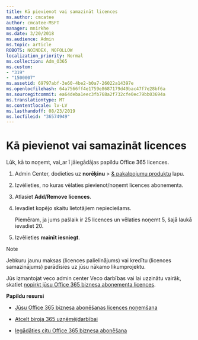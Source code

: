 ```yaml
---
title: Kā pievienot vai samazināt licences
ms.author: cmcatee
author: cmcatee-MSFT
manager: mnirkhe
ms.date: 3/20/2018
ms.audience: Admin
ms.topic: article
ROBOTS: NOINDEX, NOFOLLOW
localization_priority: Normal
ms.collection: Adm_O365
ms.custom:
- "319"
- "1500007"
ms.assetid: 69797abf-3e60-4be2-b0a7-26022a14397e
ms.openlocfilehash: 64a7566ff4e1759e8687179d49bac47f7e28bf6a
ms.sourcegitcommit: ea64deba1eec3fb768a2f732cfe0ec79bb03694a
ms.translationtype: MT
ms.contentlocale: lv-LV
ms.lasthandoff: 08/23/2019
ms.locfileid: "36574949"
---
```

# <a name="how-to-add-or-reduce-licenses"></a>Kā pievienot vai samazināt licences

Lūk, kā to noņemt, vai_ar ī jāiegādājas papildu Office 365 licences.
  
1. Admin Center, dodieties uz **norēķinu** \> [& pakalpojumu produktu](https://go.microsoft.com/fwlink/p/?linkid=842054) lapu.

2. Izvēlieties, no kuras vēlaties pievienot/noņemt licences abonementa.

3. Atlasiet **Add/Remove licences**.

4. Ievadiet kopējo skaitu lietotājiem nepieciešams.

    Piemēram, ja jums pašlaik ir 25 licences un vēlaties noņemt 5, šajā laukā ievadiet 20.

5. Izvēlieties **mainīt iesniegt**.

> [!NOTE]
> Jebkuru jaunu maksas (licences palielinājums) vai kredītu (licences samazinājums) parādīsies uz jūsu nākamo likumprojektu.

Jūs izmantojat veco admin center Veco darbības vai lai uzzinātu vairāk, skatiet [nopirkt jūsu Office 365 biznesa abonementa licences](https://docs.microsoft.com/office365/admin/subscriptions-and-billing/buy-licenses).

 **Papildu resursi**
  
- [Jūsu Office 365 biznesa abonēšanas licences noņemšana](https://docs.microsoft.com/office365/admin/subscriptions-and-billing/remove-licenses-from-subscription)

- [Atcelt biroja 365 uzņēmējdarbībai](https://docs.microsoft.com/office365/admin/subscriptions-and-billing/cancel-your-subscription)

- [Iegādāties citu Office 365 biznesa abonēšana](https://docs.microsoft.com/office365/admin/subscriptions-and-billing/buy-another-subscription)
